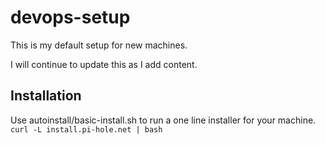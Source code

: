 # devops-setup
This is my default setup for new machines.

I will continue to update this as I add content.

## Installation
Use autoinstall/basic-install.sh to run a one line installer for your machine.
`curl -L install.pi-hole.net | bash`
